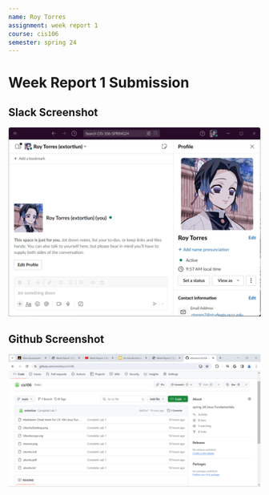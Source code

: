 ```yaml
---
name: Roy Torres
assignment: week report 1
course: cis106
semester: spring 24
---
```


# Week Report 1 Submission

## Slack Screenshot

![slack](slack.png)

## Github Screenshot

![github](github.png)
